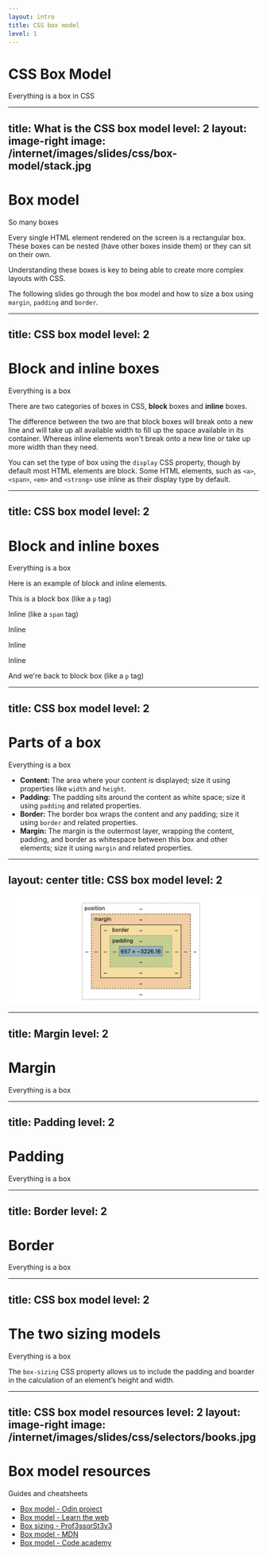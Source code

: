 ```yaml
---
layout: intro
title: CSS box model
level: 1
---
```


# CSS Box Model

Everything is a box in CSS


---
title: What is the CSS box model
level: 2
layout: image-right
image: /internet/images/slides/css/box-model/stack.jpg
---


# Box model
So many boxes

Every single HTML element rendered on the screen is a rectangular box. These boxes can be nested (have other boxes inside them) or they can sit on their own. 

Understanding these boxes is key to being able to create more complex layouts with CSS.

The following slides go through the box model and how to size a box using `margin`, `padding` and `border`.

<!-- 

Slide notes: 

Photo by BERK OZDEMIR: https://www.pexels.com/photo/people-reading-books-in-library-3779187/

-->




---
title: CSS box model
level: 2
---

# Block and inline boxes
Everything is a box

There are two categories of boxes in CSS, **block** boxes and **inline** boxes.

The difference between the two are that block boxes will break onto a new line and will take up all available width to fill up the space available in its container. Whereas inline elements won't break onto a new line or take up more width than they need.

You can set the type of box using the `display` CSS property, though by default most HTML elements are block. Some HTML elements, such as `<a>`, `<span>`, `<em>` and `<strong>` use inline as their display type by default.

<!-- 

Slide notes: 

-->


---
title: CSS box model
level: 2
---

# Block and inline boxes
Everything is a box

Here is an example of block and inline elements. 

<div class="border border-gray-300 p-2">
    <div class="mb-10 pl-2 border border-5 border-red-200">
        <p>This is a block box <span class="text-xs text-gray-500">(like a <code>p</code> tag)</span></p>
    </div>
    <div class="mb-10">
        <p class="p-2 inline border border-5 border-blue-200">Inline <span class="text-xs text-gray-500">(like a <code>span</code> tag)</span></p>
        <p class="ml-2 p-2 inline border border-5 border-blue-200">Inline</p>
        <p class="ml-2 p-2 inline border border-5 border-blue-200">Inline</p>
        <p class="ml-2 p-2 inline border border-5 border-blue-200">Inline</p>
    </div>
    <div class="mb-2 pl-2 border border-5 border-red-200">
        <p>And we're back to block box <span class="text-xs text-gray-500">(like a <code>p</code> tag)</span></p>
    </div>
</div>


<!-- 

Slide notes: 

-->


---
title: CSS box model
level: 2
---

# Parts of a box
Everything is a box

* **Content:**  The area where your content is displayed; size it using properties like `width` and `height`.
* **Padding:** The padding sits around the content as white space; size it using `padding` and related properties.
* **Border:** The border box wraps the content and any padding; size it using `border` and related properties.
* **Margin:** The margin is the outermost layer, wrapping the content, padding, and border as whitespace between this box and other elements; size it using `margin` and related properties.


<!-- 

Slide notes: 

-->


---
layout: center
title: CSS box model
level: 2
---

<img src="/internet/images/slides/css/box-model/model.png" alt="" />

<!-- 

Slide notes: 

-->


---
title: Margin
level: 2
---

# Margin
Everything is a box


<!-- 

Slide notes: 

-->



---
title: Padding
level: 2
---

# Padding
Everything is a box


<!-- 

Slide notes: 

-->



---
title: Border
level: 2
---

# Border
Everything is a box


<!-- 

Slide notes: 

-->


---
title: CSS box model
level: 2
---

# The two sizing models
Everything is a box

The `box-sizing` CSS property allows us to include the padding and boarder in the calculation of an element’s height and width.


<!-- 

Slide notes: 

-->



---
title: CSS box model resources
level: 2
layout: image-right
image: /internet/images/slides/css/selectors/books.jpg
---


# Box model resources
Guides and cheatsheets

* [Box model - Odin project](https://www.theodinproject.com/lessons/foundations-the-box-model)
* [Box model - Learn the web](https://learntheweb.courses/topics/box-model/)
* [Box sizing - Prof3ssorSt3v3](https://www.youtube.com/watch?v=EfCE-a31OiM&list=PLyuRouwmQCjl4wTSNbb8RTKZuyMhoIxBe&index=52) 
* [Box model - MDN](https://developer.mozilla.org/en-US/docs/Learn/CSS/Building_blocks/The_box_model)
* [Box model - Code academy](https://www.codecademy.com/resources/docs/css/box-model)

<!-- 

Slide notes: 

Credit: 


-->
